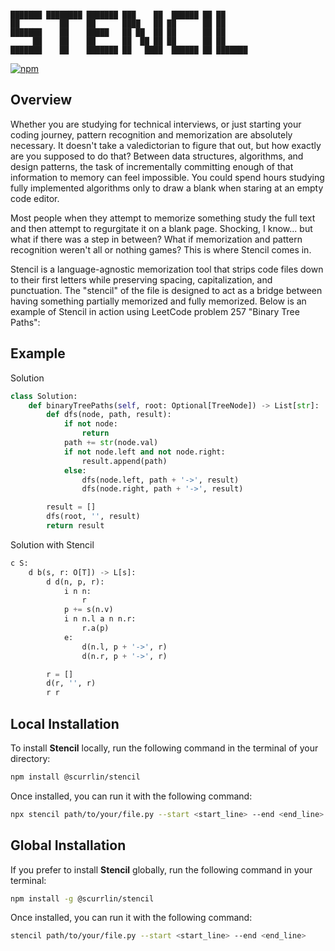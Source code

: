 ```

███████ ████████ ███████ ███    ██  ██████ ██ ██      
██         ██    ██      ████   ██ ██      ██ ██      
███████    ██    █████   ██ ██  ██ ██      ██ ██      
     ██    ██    ██      ██  ██ ██ ██      ██ ██      
███████    ██    ███████ ██   ████  ██████ ██ ███████ 

```

[![npm](https://img.shields.io/npm/dt/%40scurrlin%2Fstencil?style=flat&color=blue)](https://www.npmjs.com/package/@scurrlin/stencil)

## Overview

Whether you are studying for technical interviews, or just starting your coding journey, pattern recognition and memorization are absolutely necessary. It doesn't take a valedictorian to figure that out, but how exactly are you supposed to do that? Between data structures, algorithms, and design patterns, the task of incrementally committing enough of that information to memory can feel impossible. You could spend hours studying fully implemented algorithms only to draw a blank when staring at an empty code editor.

Most people when they attempt to memorize something study the full text and then attempt to regurgitate it on a blank page. Shocking, I know... but what if there was a step in between? What if memorization and pattern recognition weren't all or nothing games? This is where Stencil comes in.

Stencil is a language-agnostic memorization tool that strips code files down to their first letters while preserving spacing, capitalization, and punctuation. The "stencil" of the file is designed to act as a bridge between having something partially memorized and fully memorized. Below is an example of Stencil in action using LeetCode problem 257 "Binary Tree Paths":

## Example

Solution

```python
class Solution:
    def binaryTreePaths(self, root: Optional[TreeNode]) -> List[str]:
        def dfs(node, path, result):
            if not node:
                return
            path += str(node.val)
            if not node.left and not node.right:
                result.append(path)
            else:
                dfs(node.left, path + '->', result)
                dfs(node.right, path + '->', result)

        result = []
        dfs(root, '', result)
        return result
```

Solution with Stencil

```python
c S:
    d b(s, r: O[T]) -> L[s]:
        d d(n, p, r):
            i n n:
                r
            p += s(n.v)
            i n n.l a n n.r:
                r.a(p)
            e:
                d(n.l, p + '->', r)
                d(n.r, p + '->', r)

        r = []
        d(r, '', r)
        r r
```

## Local Installation

To install **Stencil** locally, run the following command in the terminal of your directory:

```bash
npm install @scurrlin/stencil
```

Once installed, you can run it with the following command:

```bash
npx stencil path/to/your/file.py --start <start_line> --end <end_line>
```

## Global Installation

If you prefer to install **Stencil** globally, run the following command in your terminal:

```bash
npm install -g @scurrlin/stencil
```

Once installed, you can run it with the following command:

```bash
stencil path/to/your/file.py --start <start_line> --end <end_line>
```